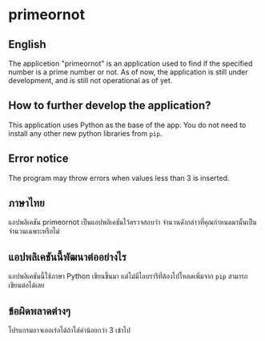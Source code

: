 ﻿# primeornot

## English

The applicetion "primeornot" is an application used to find if the specified number is a prime number or not. As of now, the application is still under development, and is still not operational as of yet.

## How to further develop the application?

This application uses Python as the base of the app. You do not need to install any other new python libraries from <code>pip</code>.

## Error notice

The program may throw errors when values less than 3 is inserted.

## ภาษาไทย

แอปพลิเคชัน primeornot เป็นแอปพลิเคชันไว้ตรวจสอบว่า จำนวนดังกล่าวที่คุณกำหนดมานั้นเป็นจำนวนเฉพาะหรือไม่

## แอปพลิเคชันนี้พัฒนาต่ออย่างไร

แอปพลิเคชันนี้ใช้ภาษา Python เขียนขึ้นมา แต่ไม่มีไลบรารีที่ต้องไปโหลดเพิ่มจาก <code>pip</code> สามารถเขียนต่อได้เลย

## ข้อผิดพลาดต่างๆ

โปรแกรมอาจเออเร่อได้ถ้าใส่ค่าน้อยกว่า 3 เข้าไป


